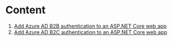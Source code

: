 # Content
1. [Add Azure AD B2B authentication to an ASP.NET Core web app](https://github.com/amanmcse/Document/blob/main/AzureADB2B_AuthApp.md)
2. [Add Azure AD B2C authentication to an ASP.NET Core web app](https://github.com/amanmcse/Document/blob/main/AzureADB2C_AuthApp.md)

